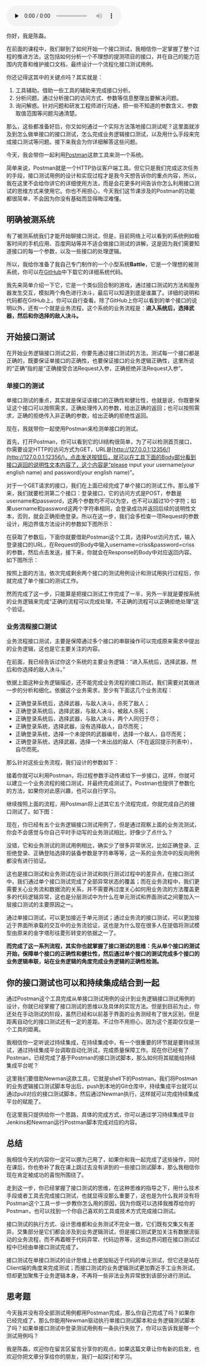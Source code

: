 <audio id="audio" title="03 | 思维方式：用一个案例彻底理解接口测试的关键逻辑" controls="" preload="none"><source id="mp3" src="https://static001.geekbang.org/resource/audio/a1/2b/a1e3e5e90012b07edc08d205ceba8e2b.mp3"></audio>

你好，我是陈磊。

在前面的课程中，我们聊到了如何开始一个接口测试，我相信你一定掌握了整个过程的推进方法，这包括如何分析一个不理想的提测项目的接口，并在自己的能力范围内完善和维护接口文档，最终设计一个流程化接口测试用例。

你还记得这其中的关键点吗？其实就是：

1. 工具辅助。借助一些工具的辅助来完成接口分析。
1. 分析问题。通过分析接口的访问方式、参数等信息整理出要解决问题。
1. 询问解惑。针对问题和研发工程师进行沟通，把一些不知道的参数含义、参数取值范围等问题沟通清楚。

那么，这些都准备好后，你又如何通过一个实际方法落地接口测试呢？这里面就涉及到怎么做单接口的接口测试，怎么完成业务逻辑接口测试，以及用什么手段来完成接口测试等问题。接下来我会为你详细解答这些问题。

今天，我会带你一起利用[Postman](https://www.getpostman.com/)这款工具来测一个系统。

简单来说，Postman就是一个HTTP协议客户端工具。但它只是我们完成这次任务的手段，接口测试用例的设计和实现过程才是我今天想告诉你的重点内容，所以，我在这里不会给你讲它的详细使用方法，而是会花更多时间告诉你怎么利用接口测试的思维方式来使用它。你也不用担心，今天我们这节课涉及的Postman的功能都很简单，不会因为你没有基础而显得晦涩难懂。

## 明确被测系统

有了被测系统我们才能开始聊接口测试，但是，目前网络上可以看到的系统例如极客时间的手机应用、百度网站等并不适合做接口测试的讲解，这是因为我们需要知道接口的每一个参数，以及一些接口的处理逻辑。

所以，我给你准备了我自己专门制作的一个小型系统**Battle**，它是一个理想的被测系统，你可以在[GitHub](https://github.com/crisschan/Battle)中下载它的详细系统代码。

我先来简单介绍一下它，它是一个类似回合制的游戏，通过接口测试的方法和服务器发生交互，模拟两个角色进行决斗，最后可以知道到底是谁赢了。详细的说明和代码都在GitHub上，你可以自行查看。除了GitHub上你可以看到的单个接口的说明以外，还有一个就是业务流程，这个系统的业务流程是：**进入系统后，选择武器，然后和你选择的敌人决斗。**

## 开始接口测试

在开始业务逻辑接口测试之前，你要先通过接口测试的方法，测试每一个接口都是正确的，既要保证单接口的正确性，也要保证接口的业务逻辑正确性，这里所说的“正确”指的是“正确接受合法Request入参，正确拒绝非法Request入参”。

### 单接口的测试

单接口测试的重点，其实就是保证该接口的正确性和健壮性，也就是说，你既要保证这个接口可以按照需求，正确处理传入的参数，给出正确的返回；也可以按照需求，正确的拒绝传入非正确的参数，给出正确的拒绝性返回。

现在，我就带你一起使用Postman来检测单接口的测试。

首先，打开Postman，你可以看到它的UI结构很简单，为了可以检测首页接口，你需要设定HTTP的访问方式为GET，URL是[http://127.0.0.1:12356/](http://127.0.0.1:12356/)，点击发送按钮后，就可以在工具下面的Body部分看到接口返回的说明性文本内容了，这个内容是“please input your username(your english name) and password(your english name)”。<br/>
<img src="https://static001.geekbang.org/resource/image/ac/86/ace3d078b5459228043dd7eecd664786.png" alt="">

对于一个GET请求的接口，我们在上面已经完成了单个接口的测试工作。那么接下来，我们就要检测第二个接口：登录接口，它的访问方式是POST，参数是username和password，这两个参数均不可以为空，也不可以超过10个字符；如果username和password这两个字符串相同，会登录成功并返回后续的说明性文本，否则，就会正确拒绝登录。所以在这一步，我们会多检查一项Request的参数设计，用边界值方法设计的参数如下图所示：<br/>
<img src="https://static001.geekbang.org/resource/image/3f/5d/3ff05cc8a18353e991b376449d34cc5d.jpg" alt="">

在获取了参数后，下面你就要借助Postman这个工具，选择Post访问方式，输入登录接口的URL，在Request的Body中输入username=criss&amp;password=criss的参数，然后点击发送，接下来，你就会在Response的Body中对应返回内容。如下图所示：<br/>
<img src="https://static001.geekbang.org/resource/image/47/5a/471dacd98d5ee7f5e714ec42aa4d925a.png" alt="">

按照上面的方法，依次完成剩余两个接口的测试用例设计和测试用执行过程后，你就完成了单个接口的测试工作。

然而完成了这一步，只能算是把接口测试工作完成了一半，另外一半就是要按系统的业务逻辑来完成“正确的流程可以完成处理，不正确的流程可以正确拒绝处理”这个验证。

### 业务流程接口测试

业务流程接口测试，主要是保障通过多个接口的串联操作可以完成原来需求中提出的业务逻辑，这也是它主要关注的内容。

在前面，我已经告诉过你这个系统的主要业务逻辑：“进入系统后，选择武器，然后和你选择的敌人决斗。”

依据上面这种业务逻辑描述，还不能完成业务流程的接口测试，我们需要对其做进一步的分析和细化。依据这个业务需求，至少有下面这几个业务流程：

- 正确登录系统后，选择武器，与敌人决斗，杀死了敌人；
- 正确登录系统后，选择武器，与敌人决斗，被敌人杀死；
- 正确登录系统后，选择武器，与敌人决斗，两个人同归于尽；
- 正确登录系统，选择武器，没有选择敌人，自尽而死；
- 正确登录系统，选择一个未提供的武器编号，选择一个敌人，自尽而死；
- 正确登录系统，选择武器，选择一个未出战的敌人（不在返回提示列表中），自尽而死。

那么针对这些业务流程，我们设计的参数如下：<br/>
<img src="https://static001.geekbang.org/resource/image/e5/a4/e50eb34d177c6c22573a4f13235783a4.jpg" alt="">

接着你就可以利用Postman，将过程参数手动传递给下一步接口，这样，你就可以建立一个业务流程的接口测试，并最终完成测试了。Postman也提供了参数化的方法，如果你对此感兴趣，也可以自行学习。

继续按照上面的流程，用Postman将上述其它五个流程完成，你就完成自己的接口测试了。如下图：<br/>
<img src="https://static001.geekbang.org/resource/image/ed/a1/ed82fd824750154617eef7bbe80e08a1.png" alt="">

现在，你已经有五个业务逻辑接口测试用例了，但是通过观察上面的业务流测试，你会不会感觉与你自己平时手动写的业务测试相比，好像少了点什么？

没错，它和业务测试的测试用例相比，确实少了很多异常状况，比如正确登录、正拒绝登录、正确登陆选择的装备参数是字符串等等，这一系的业务流中的反向用例都没有进行验证。

这也是接口测试和业务测试在设计测试和执行测试过程中的差异点，在接口测试中，我们通过单个接口测试完成了全部异常状态的覆盖；而在业务流程中，我们更需要关心业务流和数据流的关系，并不需要再过度关心如何用业务流的方法覆盖更多的代码逻辑异常，这也是分层测试中为什么在单元测试和界面测试之间要加入一层接口测试的主要原因之一。

通过单接口测试，可以更加接近于单元测试；通过业务流的接口测试，可以更加接近于界面所承载的交互中的业务流验证，这也是为什么现在很多人在提倡将测试模型由原来的金字塔形往菱形转变的依据之一了。

**而完成了这一系列流程，其实你也就掌握了接口测试的思维：先从单个接口的测试开始，保障单个接口的正确性和健壮性，然后通过单个接口的测试完成多个接口的业务逻辑串联，站在业务逻辑的角度完成业务逻辑的正确性检测。**

## 你的接口测试也可以和持续集成结合到一起

通过Postman这个工具完成从单接口测试用例的设计到业务逻辑接口测试用例的设计，你就已经掌握了接口测试的思维以及具体的实现方法。但是到目前为止，你还处在手动测试的阶段，虽然已经和以前基于界面的业务测经有了很大区别，但是距离自动化的接口测试还有一定的差距。不过你不用担心，因为这个差距仅仅是一个工具的距离。

我相信你一定听说过持续集成，在持续集成中，有一个很重要的环节就是要持续测试，通过持续集成平台调取自动化测试，完成质量保障工作。现在你已经有了Postman，已经完成了基于Postman的接口测试脚本，那么如何将其赋能给持续集成平台呢？

这里我们要借助Newman这款工具，它就是shell下的Postman，我们将Postman的业务逻辑接口测试脚本导出后，push到本地的Git仓库中，持续集成平台就可以通过pull对应的接口测试脚本，然后通过Newman执行，这样就可以完成持续集成平台的赋能了。

在这里我只提供给你一个思路，具体的完成方式，你可以通过学习持续集成平台Jenkins和Newman运行Postman脚本完成对应的内容。

## 总结

我相信今天的内容你一定可以挪为己用了，如果你和我一起完成了这些操作，同时在课后，你也弥补了我在课上跳过去没有讲到的一些接口测试脚本，那么我相信你现在肯定被成功的喜悦所围绕了。

走到这一步，你已经掌握了接口测试的思维，在这种思维的指导之下，用什么技术手段或者工具去完成接口测试，也就显得没那么重要了，这也是为什么我并没有将Postman这个工具一步一步教你怎么用的原因，因为你既可以选择我推荐给你的Postman，也可以找到一个你自己喜欢的工具或技术方式完成接口测试。

接口测试的执行方式、设计思维都和业务测试不完全一致，它们既有交集又有差异。交集部分是它们都会涉及到业务逻辑测试，但是接口测试更加关注有数据流驱动的业务流程，而不再着眼于代码异常、代码边界等，这些边界问题在接口测试过程中已经由单接口测试完成了。

接口测试在单接口测试的设计思维上也更加贴近于代码的单元测试，但它还是站在Client端的角度来完成测试；而接口测试的业务逻辑测试更加靠近手工业务测试，但却更加聚焦于业务逻辑本身，不再将一些非法业务异常放到该部分进行测试。

## 思考题

今天我并没有将全部测试用例都用Postman完成，那么你自己完成了吗？如果你已经完成了，那么你能用Newman驱动执行单接口测试脚本和业务逻辑测试脚本了吗？如果单接口测试中登录测试用例有一条执行失败了，你可以告诉我是哪一个测试用例吗？

我是陈磊，欢迎你在留言区留言分享你的观点，如果这篇文章让你有新的启发，也欢迎你把文章分享给你的朋友，我们一起探讨和学习。
